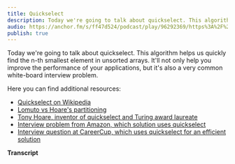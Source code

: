 ```yaml
---
title: Quickselect
description: Today we're going to talk about quickselect. This algorithm helps us quickly find the n-th smallest element in unsorted arrays. It'll not only help you improve the performance of your applications, but it's also a very common white-board interview problem.
audio: https://anchor.fm/s/ff47d524/podcast/play/96292369/https%3A%2F%2Fd3ctxlq1ktw2nl.cloudfront.net%2Fstaging%2F2024-11-26%2F392135407-44100-2-99d79cbd047d6b61.mp3
publish: true
---
```


Today we're going to talk about quickselect. This algorithm helps us quickly find the n-th smallest element in unsorted arrays. It'll not only help you improve the performance of your applications, but it's also a very common white-board interview problem.

Here you can find additional resources:

- [Quickselect on Wikipedia](https://en.wikipedia.org/wiki/Quickselect)
- [Lomuto vs Hoare's partitioning](https://www.geeksforgeeks.org/hoares-vs-lomuto-partition-scheme-quicksort/)
- [Tony Hoare, inventor of quickselect and Turing award laureate](https://en.wikipedia.org/wiki/Tony_Hoare)
- [Interview problem from Amazon, which solution uses quickselect](https://www.careercup.com/question?id=5630219643781120)
- [Interview question at CareerCup, which uses quickselect for an efficient solution](https://www.careercup.com/question?id=5885777548410880)

**Transcript**

